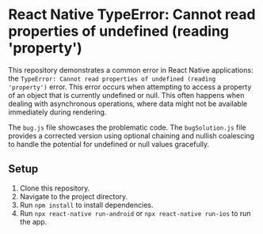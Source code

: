# React Native TypeError: Cannot read properties of undefined (reading 'property')

This repository demonstrates a common error in React Native applications: the `TypeError: Cannot read properties of undefined (reading 'property')` error. This error occurs when attempting to access a property of an object that is currently undefined or null.  This often happens when dealing with asynchronous operations, where data might not be available immediately during rendering.

The `bug.js` file showcases the problematic code.  The `bugSolution.js` file provides a corrected version using optional chaining and nullish coalescing to handle the potential for undefined or null values gracefully.

## Setup

1. Clone this repository.
2. Navigate to the project directory.
3. Run `npm install` to install dependencies.
4. Run `npx react-native run-android` or `npx react-native run-ios` to run the app.
